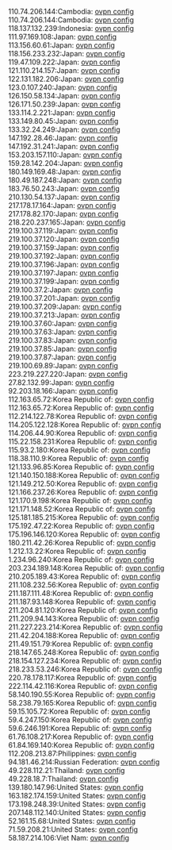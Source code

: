 110.74.206.144:Cambodia: [ovpn config](vpn/110_74_206_144.ovpn)  
110.74.206.144:Cambodia: [ovpn config](vpn/110_74_206_144.ovpn)  
118.137.132.239:Indonesia: [ovpn config](vpn/118_137_132_239.ovpn)  
111.97.169.108:Japan: [ovpn config](vpn/111_97_169_108.ovpn)  
113.156.60.61:Japan: [ovpn config](vpn/113_156_60_61.ovpn)  
118.156.233.232:Japan: [ovpn config](vpn/118_156_233_232.ovpn)  
119.47.109.222:Japan: [ovpn config](vpn/119_47_109_222.ovpn)  
121.110.214.157:Japan: [ovpn config](vpn/121_110_214_157.ovpn)  
122.131.182.206:Japan: [ovpn config](vpn/122_131_182_206.ovpn)  
123.0.107.240:Japan: [ovpn config](vpn/123_0_107_240.ovpn)  
126.150.58.134:Japan: [ovpn config](vpn/126_150_58_134.ovpn)  
126.171.50.239:Japan: [ovpn config](vpn/126_171_50_239.ovpn)  
133.114.2.221:Japan: [ovpn config](vpn/133_114_2_221.ovpn)  
133.149.80.45:Japan: [ovpn config](vpn/133_149_80_45.ovpn)  
133.32.24.249:Japan: [ovpn config](vpn/133_32_24_249.ovpn)  
147.192.28.46:Japan: [ovpn config](vpn/147_192_28_46.ovpn)  
147.192.31.241:Japan: [ovpn config](vpn/147_192_31_241.ovpn)  
153.203.157.110:Japan: [ovpn config](vpn/153_203_157_110.ovpn)  
159.28.142.204:Japan: [ovpn config](vpn/159_28_142_204.ovpn)  
180.149.169.48:Japan: [ovpn config](vpn/180_149_169_48.ovpn)  
180.49.187.248:Japan: [ovpn config](vpn/180_49_187_248.ovpn)  
183.76.50.243:Japan: [ovpn config](vpn/183_76_50_243.ovpn)  
210.130.54.137:Japan: [ovpn config](vpn/210_130_54_137.ovpn)  
217.178.17.164:Japan: [ovpn config](vpn/217_178_17_164.ovpn)  
217.178.82.170:Japan: [ovpn config](vpn/217_178_82_170.ovpn)  
218.220.237.165:Japan: [ovpn config](vpn/218_220_237_165.ovpn)  
219.100.37.119:Japan: [ovpn config](vpn/219_100_37_119.ovpn)  
219.100.37.120:Japan: [ovpn config](vpn/219_100_37_120.ovpn)  
219.100.37.159:Japan: [ovpn config](vpn/219_100_37_159.ovpn)  
219.100.37.192:Japan: [ovpn config](vpn/219_100_37_192.ovpn)  
219.100.37.196:Japan: [ovpn config](vpn/219_100_37_196.ovpn)  
219.100.37.197:Japan: [ovpn config](vpn/219_100_37_197.ovpn)  
219.100.37.199:Japan: [ovpn config](vpn/219_100_37_199.ovpn)  
219.100.37.2:Japan: [ovpn config](vpn/219_100_37_2.ovpn)  
219.100.37.201:Japan: [ovpn config](vpn/219_100_37_201.ovpn)  
219.100.37.209:Japan: [ovpn config](vpn/219_100_37_209.ovpn)  
219.100.37.213:Japan: [ovpn config](vpn/219_100_37_213.ovpn)  
219.100.37.60:Japan: [ovpn config](vpn/219_100_37_60.ovpn)  
219.100.37.63:Japan: [ovpn config](vpn/219_100_37_63.ovpn)  
219.100.37.83:Japan: [ovpn config](vpn/219_100_37_83.ovpn)  
219.100.37.85:Japan: [ovpn config](vpn/219_100_37_85.ovpn)  
219.100.37.87:Japan: [ovpn config](vpn/219_100_37_87.ovpn)  
219.100.69.89:Japan: [ovpn config](vpn/219_100_69_89.ovpn)  
223.219.227.220:Japan: [ovpn config](vpn/223_219_227_220.ovpn)  
27.82.132.99:Japan: [ovpn config](vpn/27_82_132_99.ovpn)  
92.203.18.166:Japan: [ovpn config](vpn/92_203_18_166.ovpn)  
112.163.65.72:Korea Republic of: [ovpn config](vpn/112_163_65_72.ovpn)  
112.163.65.72:Korea Republic of: [ovpn config](vpn/112_163_65_72.ovpn)  
112.214.122.78:Korea Republic of: [ovpn config](vpn/112_214_122_78.ovpn)  
114.205.122.128:Korea Republic of: [ovpn config](vpn/114_205_122_128.ovpn)  
114.206.44.90:Korea Republic of: [ovpn config](vpn/114_206_44_90.ovpn)  
115.22.158.231:Korea Republic of: [ovpn config](vpn/115_22_158_231.ovpn)  
115.93.2.180:Korea Republic of: [ovpn config](vpn/115_93_2_180.ovpn)  
118.38.110.9:Korea Republic of: [ovpn config](vpn/118_38_110_9.ovpn)  
121.133.96.85:Korea Republic of: [ovpn config](vpn/121_133_96_85.ovpn)  
121.140.150.188:Korea Republic of: [ovpn config](vpn/121_140_150_188.ovpn)  
121.149.212.50:Korea Republic of: [ovpn config](vpn/121_149_212_50.ovpn)  
121.166.237.26:Korea Republic of: [ovpn config](vpn/121_166_237_26.ovpn)  
121.170.9.198:Korea Republic of: [ovpn config](vpn/121_170_9_198.ovpn)  
121.171.148.52:Korea Republic of: [ovpn config](vpn/121_171_148_52.ovpn)  
125.181.185.215:Korea Republic of: [ovpn config](vpn/125_181_185_215.ovpn)  
175.192.47.22:Korea Republic of: [ovpn config](vpn/175_192_47_22.ovpn)  
175.196.146.120:Korea Republic of: [ovpn config](vpn/175_196_146_120.ovpn)  
180.211.42.26:Korea Republic of: [ovpn config](vpn/180_211_42_26.ovpn)  
1.212.13.22:Korea Republic of: [ovpn config](vpn/1_212_13_22.ovpn)  
1.234.96.240:Korea Republic of: [ovpn config](vpn/1_234_96_240.ovpn)  
203.234.189.148:Korea Republic of: [ovpn config](vpn/203_234_189_148.ovpn)  
210.205.189.43:Korea Republic of: [ovpn config](vpn/210_205_189_43.ovpn)  
211.108.232.56:Korea Republic of: [ovpn config](vpn/211_108_232_56.ovpn)  
211.187.111.48:Korea Republic of: [ovpn config](vpn/211_187_111_48.ovpn)  
211.187.93.148:Korea Republic of: [ovpn config](vpn/211_187_93_148.ovpn)  
211.204.81.120:Korea Republic of: [ovpn config](vpn/211_204_81_120.ovpn)  
211.209.94.143:Korea Republic of: [ovpn config](vpn/211_209_94_143.ovpn)  
211.227.223.214:Korea Republic of: [ovpn config](vpn/211_227_223_214.ovpn)  
211.42.204.188:Korea Republic of: [ovpn config](vpn/211_42_204_188.ovpn)  
211.49.151.79:Korea Republic of: [ovpn config](vpn/211_49_151_79.ovpn)  
218.147.65.248:Korea Republic of: [ovpn config](vpn/218_147_65_248.ovpn)  
218.154.127.234:Korea Republic of: [ovpn config](vpn/218_154_127_234.ovpn)  
218.233.53.246:Korea Republic of: [ovpn config](vpn/218_233_53_246.ovpn)  
220.78.178.117:Korea Republic of: [ovpn config](vpn/220_78_178_117.ovpn)  
222.114.42.116:Korea Republic of: [ovpn config](vpn/222_114_42_116.ovpn)  
58.140.190.55:Korea Republic of: [ovpn config](vpn/58_140_190_55.ovpn)  
58.238.79.165:Korea Republic of: [ovpn config](vpn/58_238_79_165.ovpn)  
59.15.105.72:Korea Republic of: [ovpn config](vpn/59_15_105_72.ovpn)  
59.4.247.150:Korea Republic of: [ovpn config](vpn/59_4_247_150.ovpn)  
59.6.246.191:Korea Republic of: [ovpn config](vpn/59_6_246_191.ovpn)  
61.76.108.217:Korea Republic of: [ovpn config](vpn/61_76_108_217.ovpn)  
61.84.169.140:Korea Republic of: [ovpn config](vpn/61_84_169_140.ovpn)  
112.208.213.87:Philippines: [ovpn config](vpn/112_208_213_87.ovpn)  
94.181.46.214:Russian Federation: [ovpn config](vpn/94_181_46_214.ovpn)  
49.228.112.21:Thailand: [ovpn config](vpn/49_228_112_21.ovpn)  
49.228.18.7:Thailand: [ovpn config](vpn/49_228_18_7.ovpn)  
139.180.147.96:United States: [ovpn config](vpn/139_180_147_96.ovpn)  
163.182.174.159:United States: [ovpn config](vpn/163_182_174_159.ovpn)  
173.198.248.39:United States: [ovpn config](vpn/173_198_248_39.ovpn)  
207.148.112.140:United States: [ovpn config](vpn/207_148_112_140.ovpn)  
52.161.15.68:United States: [ovpn config](vpn/52_161_15_68.ovpn)  
71.59.208.21:United States: [ovpn config](vpn/71_59_208_21.ovpn)  
58.187.214.106:Viet Nam: [ovpn config](vpn/58_187_214_106.ovpn)  
